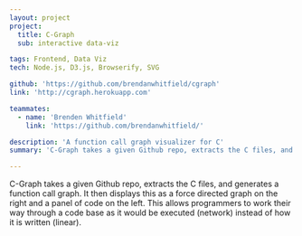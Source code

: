 ```yaml
---
layout: project
project:
  title: C-Graph
  sub: interactive data-viz

tags: Frontend, Data Viz
tech: Node.js, D3.js, Browserify, SVG

github: 'https://github.com/brendanwhitfield/cgraph'
link: 'http://cgraph.herokuapp.com'

teammates:
  - name: 'Brenden Whitfield'
    link: 'https://github.com/brendanwhitfield/'

description: 'A function call graph visualizer for C'
summary: 'C-Graph takes a given Github repo, extracts the C files, and generates a function call graph. It then displays this as a force directed graph on the right and a panel of code on the left. This allows programmers to work their way through a code base as it would be executed (network) instead of how it is written (linear).'

---
```


C-Graph takes a given Github repo, extracts the C files, and generates a function call graph. It then displays this as a force directed graph on the right and a panel of code on the left. This allows programmers to work their way through a code base as it would be executed (network) instead of how it is written (linear).
